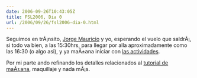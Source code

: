 ```yaml
---
date: 2006-09-26T10:43:05Z
title: FSL2006, Dia 0
url: /2006/09/26/fsl2006-dia-0.html
---
```


<p>Seguimos en trÃ¡nsito, <a href="http://djmaucom.blogspot.com/">Jorge Mauricio</a> y yo, esperando el vuelo que saldrÃ¡, si todo va bien, a las 15:30hrs, para llegar por alla aproximadamente como las 16:30 (o algo asi), y ya maÃ±ana iniciar con <a href="http://festivaldesoftwarelibre.org/fsl2006/">las actividades</a>.</p>
<p>Por mi parte ando refinando los detalles relacionados al <a href="http://festivaldesoftwarelibre.org/fsl2006/">tutorial de maÃ±ana</a>, maquillaje y nada mÃ¡s.</p>
